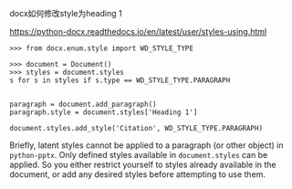 docx如何修改style为heading 1

https://python-docx.readthedocs.io/en/latest/user/styles-using.html



```
>>> from docx.enum.style import WD_STYLE_TYPE

>>> document = Document()
>>> styles = document.styles
s for s in styles if s.type == WD_STYLE_TYPE.PARAGRAPH


paragraph = document.add_paragraph()
paragraph.style = document.styles['Heading 1']

document.styles.add_style('Citation', WD_STYLE_TYPE.PARAGRAPH)
```



Briefly, latent styles cannot be applied to a paragraph (or other object) in `python-pptx`. Only defined styles available in `document.styles` can be applied. So you either restrict yourself to styles already available in the document, or add any desired styles before attempting to use them.




